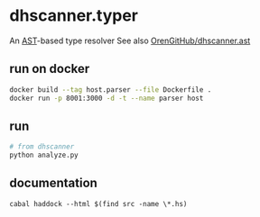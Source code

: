 # dhscanner.typer

An [AST][1]-based type resolver
See also [OrenGitHub/dhscanner.ast][1]

## run on docker

```bash
docker build --tag host.parser --file Dockerfile .
docker run -p 8001:3000 -d -t --name parser host
```

## run

```bash
# from dhscanner
python analyze.py
```

## documentation

```
cabal haddock --html $(find src -name \*.hs)
```

[1]: https://en.wikipedia.org/wiki/Abstract_syntax_tree
[2]: https://github.com/OrenGitHub/dhscanner.ast